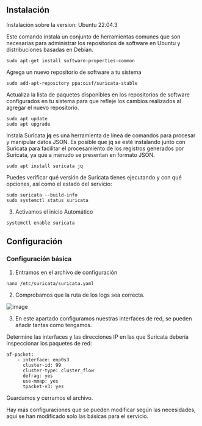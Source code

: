 ## Instalación

Instalación sobre la version: Ubuntu 22.04.3

Este comando instala un conjunto de herramientas comunes que son necesarias para administrar los repositorios de software en Ubuntu y distribuciones basadas en Debian.
```
sudo apt-get install software-properties-common
```
Agrega un nuevo repositorio de software a tu sistema

```
sudo add-apt-repository ppa:oisf/suricata-stable
```
Actualiza la lista de paquetes disponibles en los repositorios de software configurados en tu sistema para que refleje los cambios realizados al agregar el nuevo repositorio.

```
sudo apt update
sudo apt upgrade
```
Instala Suricata
**jq** es una herramienta de línea de comandos para procesar y manipular datos JSON. Es posible que jq se esté instalando junto con Suricata para facilitar el procesamiento de los registros generados por Suricata, ya que a menudo se presentan en formato JSON.

```
sudo apt install suricata jq
```
Puedes verificar qué versión de Suricata tienes ejecutando y con qué opciones, así como el estado del servicio:

```
sudo suricata --build-info
sudo systemctl status suricata
```

3. Activamos el inicio Automático

```
systemctl enable suricata
```

## Configuración

### Configuración básica

1. Entramos en el archivo de configuración

```
nano /etc/suricata/suricata.yaml
```

2. Comprobamos que la ruta de los logs sea correcta.

![image](https://github.com/Scosrom/Suricata-Telegram/assets/114906778/d8553575-dd5a-4b7d-8024-dba2e7168825)


3. En este apartado configuramos nuestras interfaces de red, se pueden añadir tantas como tengamos.

Determine las interfaces y las direcciones IP en las que Suricata debería inspeccionar los paquetes de red:

```
af-packet:
    - interface: enp0s3
      cluster-id: 99
      cluster-type: cluster_flow
      defrag: yes
      use-mmap: yes
      tpacket-v3: yes
```

Guardamos y cerramos el archivo. 

Hay más configuraciones que se pueden modificar según las necesidades, aquí se han modificado solo las básicas para el servicio. 


